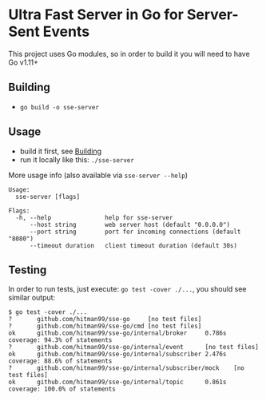 # Ultra Fast Server in Go for Server-Sent Events
This project uses Go modules, so in order to build it you will need to have  Go v1.11+

## Building

- `go build -o sse-server`

## Usage

 - build it first, see [Building](#building)
 - run it locally like this: `./sse-server`
 
More usage info (also available via `sse-server --help`)

```
Usage:
  sse-server [flags]

Flags:
  -h, --help               help for sse-server
      --host string        web server host (default "0.0.0.0")
      --port string        port for incoming connections (default "8080")
      --timeout duration   client timeout duration (default 30s)

```

## Testing
In order to run tests, just execute: `go test -cover ./...`, you should see similar output:

```
$ go test -cover ./...
?       github.com/hitman99/sse-go     [no test files]
?       github.com/hitman99/sse-go/cmd [no test files]
ok      github.com/hitman99/sse-go/internal/broker     0.786s  coverage: 94.3% of statements
?       github.com/hitman99/sse-go/internal/event      [no test files]
ok      github.com/hitman99/sse-go/internal/subscriber 2.476s  coverage: 88.6% of statements
?       github.com/hitman99/sse-go/internal/subscriber/mock    [no test files]
ok      github.com/hitman99/sse-go/internal/topic      0.861s  coverage: 100.0% of statements
```
